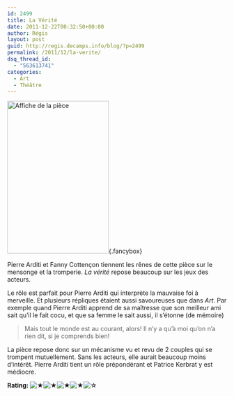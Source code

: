 ```yaml
---
id: 2499
title: La Vérité
date: 2011-12-22T00:32:50+00:00
author: Régis
layout: post
guid: http://regis.decamps.info/blog/?p=2499
permalink: /2011/12/la-verite/
dsq_thread_id:
  - "563613741"
categories:
  - Art
  - Théâtre
---
```

[<img src="http://regis.decamps.info/blog/wp-content/uploads/2012/02/la-vérité-233x350.jpg" alt="Affiche de la pièce" title="La Vérité" width="233" height="350" class="alignleft size-medium wp-image-2500" srcset="http://regis.decamps.info/blog/wp-content/uploads/2012/02/la-vérité-233x350.jpg 233w, http://regis.decamps.info/blog/wp-content/uploads/2012/02/la-vérité.jpg 567w" sizes="(max-width: 233px) 100vw, 233px" />](http://regis.decamps.info/blog/wp-content/uploads/2012/02/la-vérité.jpg){.fancybox}
  
Pierre Arditi et Fanny Cottençon tiennent les rênes de cette pièce sur le mensonge et la tromperie. _La vérité_ repose beaucoup sur les jeux des acteurs. 

Le rôle est parfait pour Pierre Arditi qui interprète la mauvaise foi à merveille. Et plusieurs répliques étaient aussi savoureuses que dans _Art_. Par exemple quand Pierre Arditi apprend de sa maîtresse que son meilleur ami sait qu&rsquo;il le fait cocu, et que sa femme le sait aussi, il s&rsquo;étonne (de mémoire)

> Mais tout le monde est au courant, alors! Il n&rsquo;y a qu&rsquo;à moi qu&rsquo;on n&rsquo;a rien dit, si je comprends bien! 

La pièce repose donc sur un mécanisme vu et revu de 2 couples qui se trompent mutuellement. Sans les acteurs, elle aurait beaucoup moins d&rsquo;intérêt. Pierre Arditi tient un rôle prépondérant et Patrice Kerbrat y est médiocre.

**Rating:**&nbsp;![&#9733;](http://regis.decamps.info/blog/wp-content/plugins/xavins-review-ratings/default/star.png "4/5")![&#9733;](http://regis.decamps.info/blog/wp-content/plugins/xavins-review-ratings/default/star.png "4/5")![&#9733;](http://regis.decamps.info/blog/wp-content/plugins/xavins-review-ratings/default/star.png "4/5")![&#9733;](http://regis.decamps.info/blog/wp-content/plugins/xavins-review-ratings/default/star.png "4/5")![&#9734;](http://regis.decamps.info/blog/wp-content/plugins/xavins-review-ratings/default/blank_star.png "4/5")&nbsp;